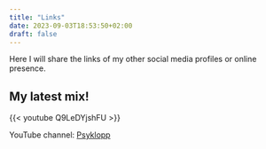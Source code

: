 ```yaml
---
title: "Links"
date: 2023-09-03T18:53:50+02:00
draft: false
---
```


Here I will share the links of my other social media profiles or online presence.

## My latest mix!

 {{< youtube Q9LeDYjshFU >}}

YouTube channel: [Psyklopp](https://www.youtube.com/@Psyklopp)

